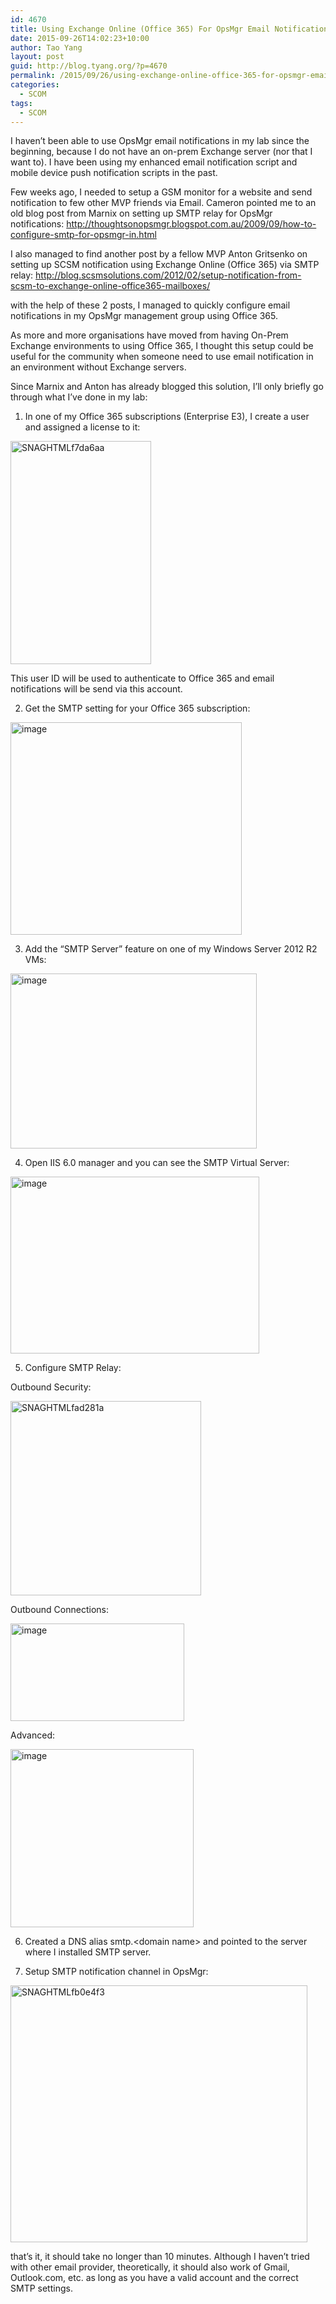 ```yaml
---
id: 4670
title: Using Exchange Online (Office 365) For OpsMgr Email Notification
date: 2015-09-26T14:02:23+10:00
author: Tao Yang
layout: post
guid: http://blog.tyang.org/?p=4670
permalink: /2015/09/26/using-exchange-online-office-365-for-opsmgr-email-notification/
categories:
  - SCOM
tags:
  - SCOM
---
```

I haven’t been able to use OpsMgr email notifications in my lab since the beginning, because I do not have an on-prem Exchange server (nor that I want to). I have been using my enhanced email notification script and mobile device push notification scripts in the past.

Few weeks ago, I needed to setup a GSM monitor for a website and send notification to few other MVP friends via Email. Cameron pointed me to an old blog post from Marnix on setting up SMTP relay for OpsMgr notifications: <a title="http://thoughtsonopsmgr.blogspot.com.au/2009/09/how-to-configure-smtp-for-opsmgr-in.html" href="http://thoughtsonopsmgr.blogspot.com.au/2009/09/how-to-configure-smtp-for-opsmgr-in.html">http://thoughtsonopsmgr.blogspot.com.au/2009/09/how-to-configure-smtp-for-opsmgr-in.html</a>

I also managed to find another post by a fellow MVP Anton Gritsenko on setting up SCSM notification using Exchange Online (Office 365) via SMTP relay: <a title="http://blog.scsmsolutions.com/2012/02/setup-notification-from-scsm-to-exchange-online-office365-mailboxes/" href="http://blog.scsmsolutions.com/2012/02/setup-notification-from-scsm-to-exchange-online-office365-mailboxes/">http://blog.scsmsolutions.com/2012/02/setup-notification-from-scsm-to-exchange-online-office365-mailboxes/</a>

with the help of these 2 posts, I managed to quickly configure email notifications in my OpsMgr management group using Office 365.

As more and more organisations have moved from having On-Prem Exchange environments to using Office 365, I thought this setup could be useful for the community when someone need to use email notification in an environment without Exchange servers.

Since Marnix and Anton has already blogged this solution, I’ll only briefly go through what I’ve done in my lab:

01. In one of my Office 365 subscriptions (Enterprise E3), I create a user and assigned a license to it:

<a href="http://blog.tyang.org/wp-content/uploads/2015/09/SNAGHTMLf7da6aa.png"><img style="background-image: none; padding-top: 0px; padding-left: 0px; display: inline; padding-right: 0px; border: 0px;" title="SNAGHTMLf7da6aa" src="http://blog.tyang.org/wp-content/uploads/2015/09/SNAGHTMLf7da6aa_thumb.png" alt="SNAGHTMLf7da6aa" width="225" height="357" border="0" /></a>

This user ID will be used to authenticate to Office 365 and email notifications will be send via this account.

02. Get the SMTP setting for your Office 365 subscription:

<a href="http://blog.tyang.org/wp-content/uploads/2015/09/image31.png"><img style="background-image: none; padding-top: 0px; padding-left: 0px; display: inline; padding-right: 0px; border: 0px;" title="image" src="http://blog.tyang.org/wp-content/uploads/2015/09/image_thumb31.png" alt="image" width="370" height="340" border="0" /></a>

03. Add the “SMTP Server” feature on one of my Windows Server 2012 R2 VMs:

<a href="http://blog.tyang.org/wp-content/uploads/2015/09/image32.png"><img style="background-image: none; padding-top: 0px; padding-left: 0px; display: inline; padding-right: 0px; border: 0px;" title="image" src="http://blog.tyang.org/wp-content/uploads/2015/09/image_thumb32.png" alt="image" width="394" height="280" border="0" /></a>

04. Open IIS 6.0 manager and you can see the SMTP Virtual Server:

<a href="http://blog.tyang.org/wp-content/uploads/2015/09/image33.png"><img style="background-image: none; padding-top: 0px; padding-left: 0px; display: inline; padding-right: 0px; border: 0px;" title="image" src="http://blog.tyang.org/wp-content/uploads/2015/09/image_thumb33.png" alt="image" width="398" height="283" border="0" /></a>

05. Configure SMTP Relay:

Outbound Security:

<a href="http://blog.tyang.org/wp-content/uploads/2015/09/SNAGHTMLfad281a.png"><img style="background-image: none; padding-top: 0px; padding-left: 0px; display: inline; padding-right: 0px; border: 0px;" title="SNAGHTMLfad281a" src="http://blog.tyang.org/wp-content/uploads/2015/09/SNAGHTMLfad281a_thumb.png" alt="SNAGHTMLfad281a" width="305" height="311" border="0" /></a>

Outbound Connections:

<a href="http://blog.tyang.org/wp-content/uploads/2015/09/image34.png"><img style="background-image: none; padding-top: 0px; padding-left: 0px; display: inline; padding-right: 0px; border: 0px;" title="image" src="http://blog.tyang.org/wp-content/uploads/2015/09/image_thumb34.png" alt="image" width="278" height="156" border="0" /></a>

Advanced:

<a href="http://blog.tyang.org/wp-content/uploads/2015/09/image35.png"><img style="background-image: none; padding-top: 0px; padding-left: 0px; display: inline; padding-right: 0px; border: 0px;" title="image" src="http://blog.tyang.org/wp-content/uploads/2015/09/image_thumb35.png" alt="image" width="293" height="285" border="0" /></a>

06. Created a DNS alias smtp.&lt;domain name&gt; and pointed to the server where I installed SMTP server.

07. Setup SMTP notification channel in OpsMgr:

<a href="http://blog.tyang.org/wp-content/uploads/2015/09/SNAGHTMLfb0e4f3.png"><img style="background-image: none; padding-top: 0px; padding-left: 0px; display: inline; padding-right: 0px; border: 0px;" title="SNAGHTMLfb0e4f3" src="http://blog.tyang.org/wp-content/uploads/2015/09/SNAGHTMLfb0e4f3_thumb.png" alt="SNAGHTMLfb0e4f3" width="475" height="411" border="0" /></a>

that’s it, it should take no longer than 10 minutes. Although I haven’t tried with other email provider, theoretically, it should also work of Gmail, Outlook.com, etc. as long as you have a valid account and the correct SMTP settings.